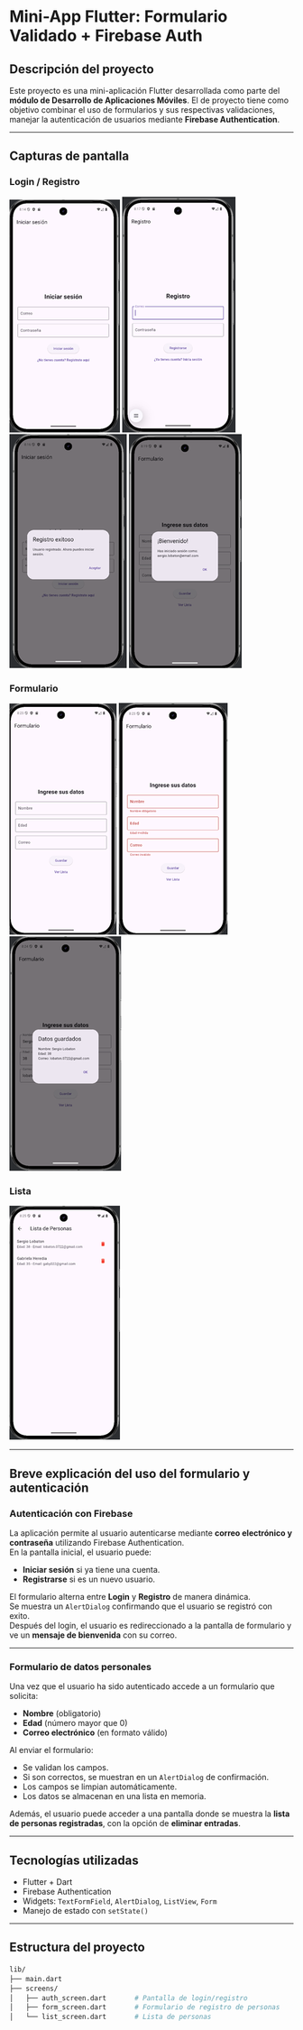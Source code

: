 # Mini-App Flutter: Formulario Validado + Firebase Auth

## Descripción del proyecto

Este proyecto es una mini-aplicación Flutter desarrollada como parte del **módulo de Desarrollo de Aplicaciones Móviles**.
El de proyecto tiene como objetivo combinar el uso de formularios y sus respectivas validaciones, manejar la autenticación de usuarios mediante **Firebase Authentication**.

---

## Capturas de pantalla

### Login / Registro
![login](assets/screenshots/login.png)
![registro](assets/screenshots/registro.png)
![mensaje_registro](assets/screenshots/mensaje_registro.png)
![mensaje_registro](assets/screenshots/mensaje_bienvenida.png)


### Formulario
![formulario](assets/screenshots/formulario.png)
![validacion formulario](assets/screenshots/validacion.png)
![mensaje formulario](assets/screenshots/mensaje_formulario.png)

### Lista
![lista](assets/screenshots/lista.png)

---

##  Breve explicación del uso del formulario y autenticación

### Autenticación con Firebase

La aplicación permite al usuario autenticarse mediante **correo electrónico y contraseña** utilizando Firebase Authentication.  
En la pantalla inicial, el usuario puede:
- **Iniciar sesión** si ya tiene una cuenta.
- **Registrarse** si es un nuevo usuario.

El formulario alterna entre **Login** y **Registro** de manera dinámica.  
Se muestra un `AlertDialog` confirmando que el usuario se registró con exito.  
Después del login, el usuario es redireccionado a la pantalla de formulario y ve un **mensaje de bienvenida** con su correo.

---

### Formulario de datos personales

Una vez que el usuario ha sido autenticado accede a un formulario que solicita:
- **Nombre** (obligatorio)
- **Edad** (número mayor que 0)
- **Correo electrónico** (en formato válido)

Al enviar el formulario:
- Se validan los campos.
- Si son correctos, se muestran en un `AlertDialog` de confirmación.
- Los campos se limpian automáticamente.
- Los datos se almacenan en una lista en memoria.

Además, el usuario puede acceder a una pantalla donde se muestra la **lista de personas registradas**, con la opción de **eliminar entradas**.

---

## Tecnologías utilizadas

- Flutter + Dart
- Firebase Authentication
- Widgets: `TextFormField`, `AlertDialog`, `ListView`, `Form`
- Manejo de estado con `setState()`

---

## Estructura del proyecto

```bash
lib/
├── main.dart
├── screens/
│   ├── auth_screen.dart       # Pantalla de login/registro
│   ├── form_screen.dart       # Formulario de registro de personas
│   └── list_screen.dart       # Lista de personas
